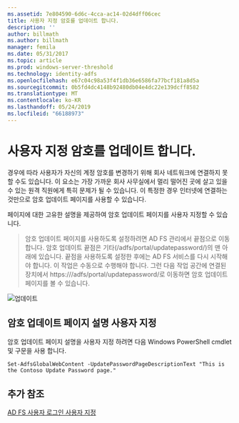 ```yaml
---
ms.assetid: 7e804590-6d6c-4cca-ac14-02d4dff06cec
title: 사용자 지정 암호를 업데이트 합니다.
description: ''
author: billmath
ms.author: billmath
manager: femila
ms.date: 05/31/2017
ms.topic: article
ms.prod: windows-server-threshold
ms.technology: identity-adfs
ms.openlocfilehash: e67c04c98a53f4f1db36e6586fa77bcf181a8d5a
ms.sourcegitcommit: 0b5fd4dc4148b92480db04e4dc22e139dcff8582
ms.translationtype: MT
ms.contentlocale: ko-KR
ms.lasthandoff: 05/24/2019
ms.locfileid: "66188973"
---
```

# <a name="update-password-customization"></a>사용자 지정 암호를 업데이트 합니다. 


경우에 따라 사용자가 자신의 계정 암호를 변경하기 위해 회사 네트워크에 연결하지 못할 수도 있습니다. 이 요소는 가장 가까운 회사 사무실에서 멀리 떨어진 곳에 살고 있을 수 있는 원격 직원에게 특히 문제가 될 수 있습니다. 이 특정한 경우 인터넷에 연결하는 것만으로 암호 업데이트 페이지를 사용할 수 있습니다.  
  
페이지에 대한 고유한 설명을 제공하여 암호 업데이트 페이지를 사용자 지정할 수 있습니다.  
  
> 암호 업데이트 페이지를 사용하도록 설정하려면 AD FS 관리에서 끝점으로 이동합니다. 암호 업데이트 끝점은 기타(/adfs/portal/updatepassword/)의 맨 아래에 있습니다. 끝점을 사용하도록 설정한 후에는 AD FS 서비스를 다시 시작해야 합니다. 이 작업은 수동으로 수행해야 합니다. 그런 다음 작업 공간에 연결된 장치에서 https://<fqdn>/adfs/portal/updatepassword/로 이동하면 암호 업데이트 페이지를 볼 수 있습니다.  
  
![업데이트](media/AD-FS-user-sign-in-customization/ADFS_Blue_Custom5.png)  
  
## <a name="customize-the-update-password-page-description"></a>암호 업데이트 페이지 설명 사용자 지정  
암호 업데이트 페이지 설명을 사용자 지정 하려면 다음 Windows PowerShell cmdlet 및 구문을 사용 합니다.  
  

    Set-AdfsGlobalWebContent -UpdatePasswordPageDescriptionText "This is the Contoso Update Password page."  

## <a name="additional-references"></a>추가 참조 
[AD FS 사용자 로그인 사용자 지정](AD-FS-user-sign-in-customization.md)  
